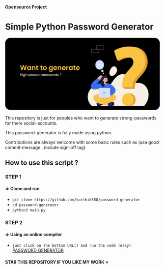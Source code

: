 #### Opensource Project
# Simple Python Password Generator 

<center><img src="assets/secure.png"/> </center>

This repository is just for peoples who want to generate strong-passwords for there social-accounts.

This password-generator is fully made using python.

Contributions are always welcome with some basic rules such as (use good commit-message , include sign-off tag)

## How to use this script ?

### STEP 1
#### ⇒ Clone and run
- `git clone https://github.com/karthik558/password-generator`
- `cd password-generator`
- `python3 main.py`

### STEP 2 
#### ⇒ Using an online compiler
- `just click on the bottom URL() and run the code (easy)` <br>
<a href="https://onlinegdb.com/lb84N3c9Q"> PASSWORD GENERATOR</a>

#### STAR THIS REPOSITORY IF YOU LIKE MY WORK ⭐

